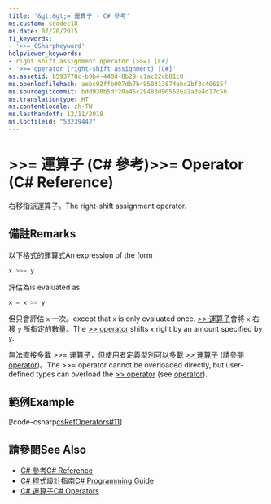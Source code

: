 ```yaml
---
title: '&gt;&gt;= 運算子 - C# 參考'
ms.custom: seodec18
ms.date: 07/20/2015
f1_keywords:
- '>>=_CSharpKeyword'
helpviewer_keywords:
- right shift assignment operator (>>=) [C#]
- '>>= operator (right-shift assignment) [C#]'
ms.assetid: b593778c-b9b4-440d-8b29-c1ac22cb81c0
ms.openlocfilehash: aebc92ffb007db7b4950313874ebc2bf3c40615f
ms.sourcegitcommit: bdd930b5df20a45c29483d905526a2a3e4d17c5b
ms.translationtype: HT
ms.contentlocale: zh-TW
ms.lasthandoff: 12/11/2018
ms.locfileid: "53239442"
---
```

# <a name="gtgt-operator-c-reference"></a><span data-ttu-id="cbd5a-102">&gt;&gt;= 運算子 (C# 參考)</span><span class="sxs-lookup"><span data-stu-id="cbd5a-102">&gt;&gt;= Operator (C# Reference)</span></span>
<span data-ttu-id="cbd5a-103">右移指派運算子。</span><span class="sxs-lookup"><span data-stu-id="cbd5a-103">The right-shift assignment operator.</span></span>  
  
## <a name="remarks"></a><span data-ttu-id="cbd5a-104">備註</span><span class="sxs-lookup"><span data-stu-id="cbd5a-104">Remarks</span></span>  
 <span data-ttu-id="cbd5a-105">以下格式的運算式</span><span class="sxs-lookup"><span data-stu-id="cbd5a-105">An expression of the form</span></span>  
  
```csharp  
x >>= y  
```  
  
 <span data-ttu-id="cbd5a-106">評估為</span><span class="sxs-lookup"><span data-stu-id="cbd5a-106">is evaluated as</span></span>  
  
```csharp  
x = x >> y  
```  
  
 <span data-ttu-id="cbd5a-107">但只會評估 `x` 一次。</span><span class="sxs-lookup"><span data-stu-id="cbd5a-107">except that `x` is only evaluated once.</span></span> <span data-ttu-id="cbd5a-108">[>> 運算子](../../../csharp/language-reference/operators/right-shift-operator.md)會將 `x` 右移 `y` 所指定的數量。</span><span class="sxs-lookup"><span data-stu-id="cbd5a-108">The [>> operator](../../../csharp/language-reference/operators/right-shift-operator.md) shifts `x` right by an amount specified by `y`.</span></span>  
  
 <span data-ttu-id="cbd5a-109">無法直接多載 >>= 運算子，但使用者定義型別可以多載 [>> 運算子](../../../csharp/language-reference/operators/right-shift-operator.md) (請參閱 [operator](../../../csharp/language-reference/keywords/operator.md))。</span><span class="sxs-lookup"><span data-stu-id="cbd5a-109">The >>= operator cannot be overloaded directly, but user-defined types can overload the [>> operator](../../../csharp/language-reference/operators/right-shift-operator.md) (see [operator](../../../csharp/language-reference/keywords/operator.md)).</span></span>  
  
## <a name="example"></a><span data-ttu-id="cbd5a-110">範例</span><span class="sxs-lookup"><span data-stu-id="cbd5a-110">Example</span></span>  
 [!code-csharp[csRefOperators#11](../../../csharp/language-reference/operators/codesnippet/CSharp/right-shift-assignment-operator_1.cs)]  
  
## <a name="see-also"></a><span data-ttu-id="cbd5a-111">請參閱</span><span class="sxs-lookup"><span data-stu-id="cbd5a-111">See Also</span></span>

- [<span data-ttu-id="cbd5a-112">C# 參考</span><span class="sxs-lookup"><span data-stu-id="cbd5a-112">C# Reference</span></span>](../../../csharp/language-reference/index.md)  
- [<span data-ttu-id="cbd5a-113">C# 程式設計指南</span><span class="sxs-lookup"><span data-stu-id="cbd5a-113">C# Programming Guide</span></span>](../../../csharp/programming-guide/index.md)  
- [<span data-ttu-id="cbd5a-114">C# 運算子</span><span class="sxs-lookup"><span data-stu-id="cbd5a-114">C# Operators</span></span>](../../../csharp/language-reference/operators/index.md)
